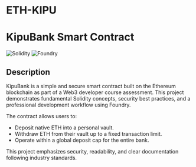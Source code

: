 # ETH-KIPU

# KipuBank Smart Contract

![Solidity](https://img.shields.io/badge/Solidity-%23363636.svg?style=for-the-badge&logo=solidity&logoColor=white)
![Foundry](https://img.shields.io/badge/Foundry-EFEFEF?style=for-the-badge&logo=foundry&logoColor=black)

## Description

KipuBank is a simple and secure smart contract built on the Ethereum blockchain as part of a Web3 developer course assessment. This project demonstrates fundamental Solidity concepts, security best practices, and a professional development workflow using Foundry.

The contract allows users to:
- Deposit native ETH into a personal vault.
- Withdraw ETH from their vault up to a fixed transaction limit.
- Operate within a global deposit cap for the entire bank.

This project emphasizes security, readability, and clear documentation following industry standards.
